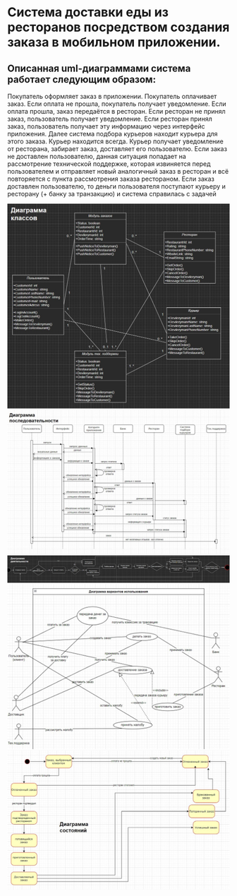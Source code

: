# Система доставки еды из ресторанов посредством создания заказа в мобильном приложении.

## Описанная uml-диаграммами система работает следующим образом:
Покупатель оформляет заказ в приложении. 
Покупатель оплачивает заказ. Если оплата не прошла, покупатель получает уведомление. Если оплата прошла, заказ передаётся в ресторан. Если ресторан не принял заказ, пользователь получает уведомление. Если ресторан принял заказ, пользователь получает эту информацию через интерфейс приложения.
Далее система подбора курьеров находит курьера для этого заказа. Курьер находится всегда.
Курьер получает уведомление от ресторана, забирает заказ, доставляет его пользователю.
Если заказ не доставлен пользователю, данная ситуация попадает на рассмотрение технической поддержке, которая извиняется перед пользователем и отправляет новый аналогичный заказ в ресторан и всё повторяется с пункта рассмотрения заказа рестораном.
Если заказ доставлен пользователю, то деньги пользователя поступают курьеру и ресторану (+ банку за транзакцию) и система справилась с задачей

![](https://github.com/sdarlin/Sadykova_TZ3/blob/main/Диаграмма%20классов.jpg)
![](https://github.com/sdarlin/Sadykova_TZ3/blob/main/Диаграмма%20последовательности.jpg)
![](https://github.com/sdarlin/Sadykova_TZ3/blob/main/деятельности.jpg)
![](https://github.com/sdarlin/Sadykova_TZ3/blob/main/использование.jpg)
![](https://github.com/sdarlin/Sadykova_TZ3/blob/main/состояния.jpg)
